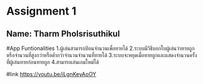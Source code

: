 # Assignment 1

## Name: Tharm Pholsrisuthikul

#App Funtionalities
1.ผู้เล่นสามารถป้อนจำนวนเพื่อทายได้
2.ระบบมีวิธีบอกใบผู้เล่นว่าทายถูกหรือจำนวนที่สูงกว่าหรือต่ำกว่าจำนวนจำนวนที่ทายได้
3.ระบบจะหยุดเมื่อทายถูกและแสดงจำนวนครั้งที่ผู้เล่นทายก่อนทายถูก
4.สามารถเล่นเกมใหม่ได้

#link
https://youtu.be/iLgnKeyAoOY